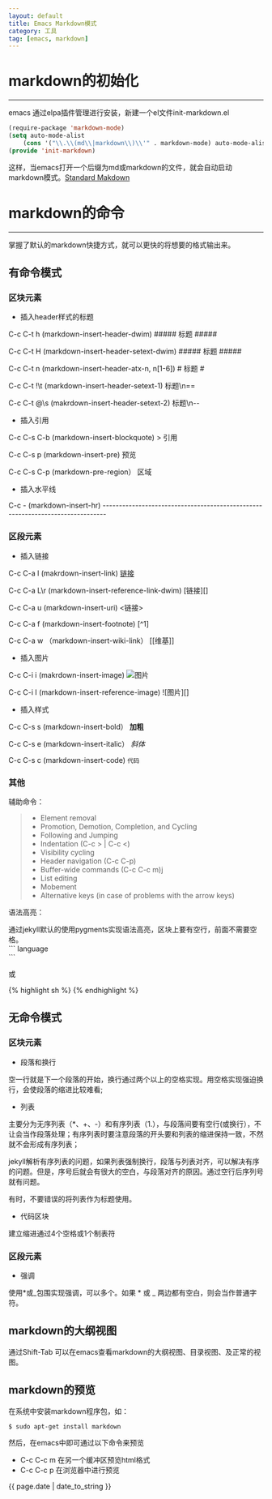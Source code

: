 ```yaml
---
layout: default
title: Emacs Markdown模式
category: 工具
tag: [emacs, markdown]
---
```


markdown的初始化
==============

-------------------------------------------------------------------------------

emacs 通过elpa插件管理进行安装，新建一个el文件init-markdown.el

``` lisp
(require-package 'markdown-mode)
(setq auto-mode-alist  
    (cons '("\\.\\(md\\|markdown\\)\\'" . markdown-mode) auto-mode-alist))
(provide 'init-markdown)  
```
这样，当emacs打开一个后缀为md或markdown的文件，就会自动启动markdown模式。[Standard Makdown](http://standardmarkdown.com/)

<!-- more -->

markdown的命令
=============

-------------------------------------------------------------------------------

掌握了默认的markdown快捷方式，就可以更快的将想要的格式输出来。


有命令模式
------

### 区块元素 ####

* 插入header样式的标题

C-c C-t h (markdown-insert-header-dwim) ##### 标题 #####

C-c C-t H (markdown-insert-header-setext-dwim) ##### 标题 #####

C-c C-t n (markdown-insert-header-atx-n, n\[1-6\]) # 标题 #

C-c C-t !\t (markdown-insert-header-setext-1) 标题\n==

C-c C-t @\s (makrdown-insert-header-setext-2) 标题\n--

* 插入引用  

C-c C-s C-b (markdown-insert-blockquote) > 引用

C-c C-s p (markdown-insert-pre)  预览

C-c C-s C-p (markdown-pre-region） 区域

* 插入水平线

C-c - (markdown-insert-hr) -------------------------------------------------------------------------------

### 区段元素 ####
* 插入链接

C-c C-a l (makrdown-insert-link)  [链接]()

C-c C-a L\r (markdown-insert-reference-link-dwim) [链接][]

C-c C-a u (markdown-insert-uri) <链接>

C-c C-a f (markdown-insert-footnote) [^1]

C-c C-a w （markdown-insert-wiki-link） [[维基]]

* 插入图片

C-c C-i i (makrdown-insert-image) ![图片]()

C-c C-i I (markdown-insert-reference-image) ![图片][]
  
* 插入样式  

C-c C-s s (markdown-insert-bold） **加粗**

C-c C-s e (markdown-insert-italic） *斜体*

C-c C-s c (markdown-insert-code) `代码`

### 其他 ####

辅助命令：
> - Element removal
> - Promotion, Demotion, Completion, and Cycling
> - Following and Jumping
> - Indentation (C-c > | C-c <)
> - Visibility cycling
> - Header navigation (C-c C-p)
> - Buffer-wide commands (C-c C-c m)j
> - List editing
> - Mobement
> - Alternative keys (in case of problems with the arrow keys)

语法高亮：

通过jekyll默认的使用pygments实现语法高亮，区块上要有空行，前面不需要空格。  
\`\`\` language  
\`\`\`

或

{% highlight sh %}
{% endhighlight %}
  

无命令模式
-----

### 区块元素 ####

+ 段落和换行

空一行就是下一个段落的开始，换行通过两个以上的空格实现。用空格实现强迫换行，会使段落的缩进比较难看;

+ 列表

主要分为无序列表（*、+、-）和有序列表（1.），与段落间要有空行(或换行），不让会当作段落处理；有序列表时要注意段落的开头要和列表的缩进保持一致，不然就不会形成有序列表；

jekyll解析有序列表的问题，如果列表强制换行，段落与列表对齐，可以解决有序的问题。但是，序号后就会有很大的空白，与段落对齐的原因。通过空行后序列号就有问题。

有时，不要错误的将列表作为标题使用。

+ 代码区块

建立缩进通过4个空格或1个制表符

### 区段元素 ####

- 强调

使用*或_包围实现强调，可以多个。如果 * 或 _ 两边都有空白，则会当作普通字符。


markdown的大纲视图
---------------------

通过Shift-Tab 可以在emacs查看markdown的大纲视图、目录视图、及正常的视图。

markdown的预览
-----------

在系统中安装markdown程序包，如：

``` sh
$ sudo apt-get install markdown
```

然后，在emacs中即可通过以下命令来预览

* C-c C-c m 在另一个缓冲区预览html格式
* C-c C-c p 在浏览器中进行预览

{{ page.date | date_to_string }}
